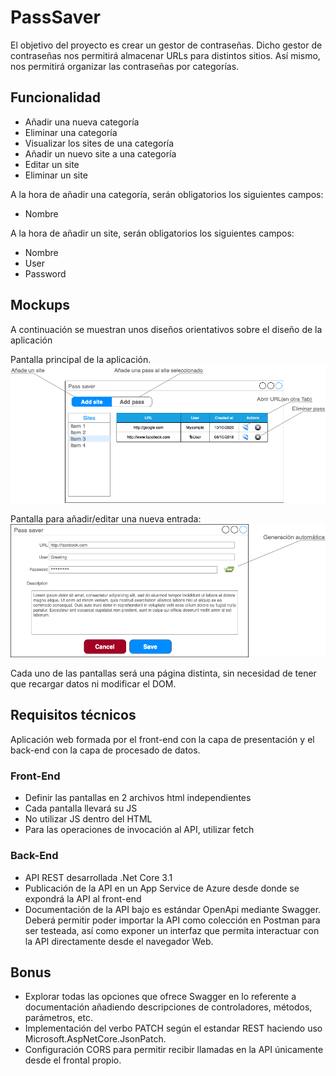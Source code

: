 # PassSaver

El objetivo del proyecto es crear un gestor de contraseñas.
Dicho gestor de contraseñas nos permitirá almacenar URLs para distintos sitios.
Así mismo, nos permitirá organizar las contraseñas por categorías.

## Funcionalidad

* Añadir una nueva categoría
* Eliminar una categoría
* Visualizar los sites de una categoría
* Añadir un nuevo site a una categoría
* Editar un site
* Eliminar un site

A la hora de añadir una categoría, serán obligatorios los siguientes campos:
* Nombre

A la hora de añadir un site, serán obligatorios los siguientes campos:
* Nombre
* User
* Password


## Mockups
A continuación se muestran unos diseños orientativos sobre el diseño de la aplicación

Pantalla principal de la aplicación.
![main page](img/Main_page.png "Main page")


Pantalla para añadir/editar una nueva entrada:
![main page](img/Edit_add.png "Edit page")

Cada uno de las pantallas será una página distinta, sin necesidad de tener que recargar datos ni modificar el DOM.

## Requisitos técnicos

Aplicación web formada por el front-end con la capa de presentación y el back-end con la capa de procesado de datos.

### Front-End
* Definir las pantallas en 2 archivos html independientes
* Cada pantalla llevará su JS
* No utilizar JS dentro del HTML
* Para las operaciones de invocación al API, utilizar fetch


### Back-End
* API REST desarrollada .Net Core 3.1
* Publicación de la API en un App Service de Azure desde donde se expondrá la API al front-end
* Documentación de la API bajo es estándar OpenApi mediante Swagger. Deberá permitir poder importar la API como colección en Postman para ser testeada, así como exponer un interfaz que permita interactuar con la API directamente desde el navegador Web.

## Bonus

* Explorar todas las opciones que ofrece Swagger en lo referente a documentación añadiendo descripciones de controladores, métodos, parámetros, etc.
* Implementación del verbo PATCH según el estandar REST haciendo uso Microsoft.AspNetCore.JsonPatch.
* Configuración CORS para permitir recibir llamadas en la API únicamente desde el frontal propio.


